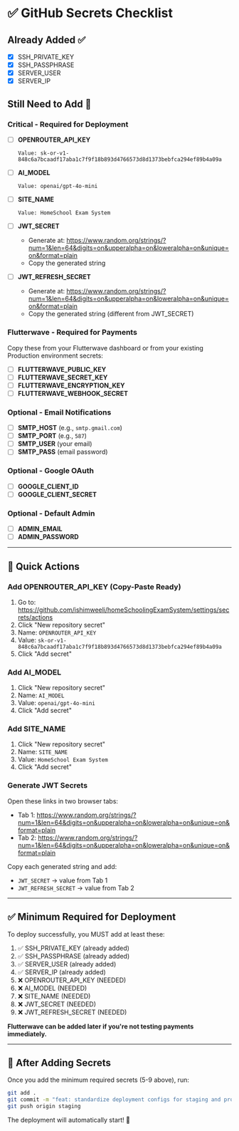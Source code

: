 # ✅ GitHub Secrets Checklist

## Already Added ✅
- [x] SSH_PRIVATE_KEY
- [x] SSH_PASSPHRASE
- [x] SERVER_USER
- [x] SERVER_IP

## Still Need to Add 📝

### **Critical - Required for Deployment**

- [ ] **OPENROUTER_API_KEY**
  ```
  Value: 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
  ```

- [ ] **AI_MODEL**
  ```
  Value: openai/gpt-4o-mini
  ```

- [ ] **SITE_NAME**
  ```
  Value: HomeSchool Exam System
  ```

- [ ] **JWT_SECRET**
  - Generate at: https://www.random.org/strings/?num=1&len=64&digits=on&upperalpha=on&loweralpha=on&unique=on&format=plain
  - Copy the generated string

- [ ] **JWT_REFRESH_SECRET**
  - Generate at: https://www.random.org/strings/?num=1&len=64&digits=on&upperalpha=on&loweralpha=on&unique=on&format=plain
  - Copy the generated string (different from JWT_SECRET)

### **Flutterwave - Required for Payments**

Copy these from your Flutterwave dashboard or from your existing Production environment secrets:

- [ ] **FLUTTERWAVE_PUBLIC_KEY**
- [ ] **FLUTTERWAVE_SECRET_KEY**
- [ ] **FLUTTERWAVE_ENCRYPTION_KEY**
- [ ] **FLUTTERWAVE_WEBHOOK_SECRET**

### **Optional - Email Notifications**

- [ ] **SMTP_HOST** (e.g., `smtp.gmail.com`)
- [ ] **SMTP_PORT** (e.g., `587`)
- [ ] **SMTP_USER** (your email)
- [ ] **SMTP_PASS** (email password)

### **Optional - Google OAuth**

- [ ] **GOOGLE_CLIENT_ID**
- [ ] **GOOGLE_CLIENT_SECRET**

### **Optional - Default Admin**

- [ ] **ADMIN_EMAIL**
- [ ] **ADMIN_PASSWORD**

---

## 🎯 Quick Actions

### Add OPENROUTER_API_KEY (Copy-Paste Ready)
1. Go to: https://github.com/ishimweeli/homeSchoolingExamSystem/settings/secrets/actions
2. Click "New repository secret"
3. Name: `OPENROUTER_API_KEY`
4. Value: `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`
5. Click "Add secret"

### Add AI_MODEL
1. Click "New repository secret"
2. Name: `AI_MODEL`
3. Value: `openai/gpt-4o-mini`
4. Click "Add secret"

### Add SITE_NAME
1. Click "New repository secret"
2. Name: `SITE_NAME`
3. Value: `HomeSchool Exam System`
4. Click "Add secret"

### Generate JWT Secrets
Open these links in two browser tabs:
- Tab 1: https://www.random.org/strings/?num=1&len=64&digits=on&upperalpha=on&loweralpha=on&unique=on&format=plain
- Tab 2: https://www.random.org/strings/?num=1&len=64&digits=on&upperalpha=on&loweralpha=on&unique=on&format=plain

Copy each generated string and add:
- `JWT_SECRET` → value from Tab 1
- `JWT_REFRESH_SECRET` → value from Tab 2

---

## ✅ Minimum Required for Deployment

To deploy successfully, you MUST add at least these:

1. ✅ SSH_PRIVATE_KEY (already added)
2. ✅ SSH_PASSPHRASE (already added)
3. ✅ SERVER_USER (already added)
4. ✅ SERVER_IP (already added)
5. ❌ OPENROUTER_API_KEY (NEEDED)
6. ❌ AI_MODEL (NEEDED)
7. ❌ SITE_NAME (NEEDED)
8. ❌ JWT_SECRET (NEEDED)
9. ❌ JWT_REFRESH_SECRET (NEEDED)

**Flutterwave can be added later if you're not testing payments immediately.**

---

## 🚀 After Adding Secrets

Once you add the minimum required secrets (5-9 above), run:

```bash
git add .
git commit -m "feat: standardize deployment configs for staging and production"
git push origin staging
```

The deployment will automatically start! 🎉

